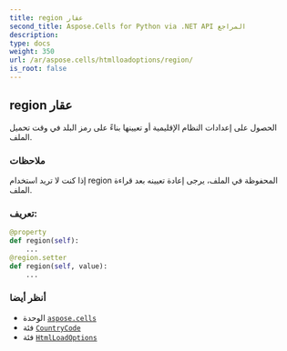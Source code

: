```yaml
---
title: region عقار
second_title: Aspose.Cells for Python via .NET API المراجع
description:
type: docs
weight: 350
url: /ar/aspose.cells/htmlloadoptions/region/
is_root: false
---
```

##  region عقار

الحصول على إعدادات النظام الإقليمية أو تعيينها بناءً على رمز البلد في وقت تحميل الملف.

###  ملاحظات

 إذا كنت لا تريد استخدام region المحفوظة في الملف،
يرجى إعادة تعيينه بعد قراءة الملف.
###  تعريف:
```python
@property
def region(self):
    ...
@region.setter
def region(self, value):
    ...
```

###  أنظر أيضا
* الوحدة [`aspose.cells`](../../)
* فئة [`CountryCode`](/cells/python-net/ar/aspose.cells/countrycode)
* فئة [`HtmlLoadOptions`](/cells/python-net/ar/aspose.cells/htmlloadoptions)
